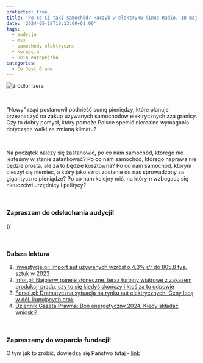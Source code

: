 ```yaml
---
protected: true
title: 'Po co Ci taki samochód? Haczyk w elektryku (Inne Radio, 18 maj 2024)'
date: '2024-05-18T10:13:00+01:00'
tags:
  - audycje
  - miś
  - samochody elektryczne
  - korupcja
  - unia europejska
categories:
  - Co Jest Grane
---
```

![źródło: Izera](/uploads/CJG_66_2024_05_18.jpg)

<br>

"Nowy" rząd postanowił podnieść sumę pieniędzy, które planuje przeznaczyć na zakup używanych samochodów elektrycznych zza granicy. Czy to dobry pomysł, który pomoże Polsce spełnić nierealne wymagania dotyczące walki ze zmianą klimatu? 

<br>

Na początek nalezy się zastanowić, po co nam samochód, którego nie jesteśmy w stanie zatankować? Po co nam samochód, którego naprawa nie będzie prosta, ale za to będzie kosztowna? Po co nam samochód, którym cieszył się niemiec, a który jako szrot zostanie do nas sprowadzony za gigantyczne pieniądze? Po co nam kolejny miś, na którym wzbogacą się nieuczciwi urzędnicy i politycy?

<br>


### Zapraszam do odsłuchania audycji!

{{<audio src="audio/LONG CJG_66_2024_05_18.mp3" caption="Zapis audycji CJG, publikowanej na łamach Innego Radia Głuchołazy w dniu 18 maja 2024">}}

<br>
 
### Dalsza lektura

1. [Inwestycje.pl: Import aut używanych wzrósł o 4,3% r/r do 805,8 tys. sztuk w 2023](https://inwestycje.pl/biznes/import-aut-uzywanych-wzrosl-o-43-r-r-do-8058-tys-sztuk-w-2023/) 
2. [Infor.pl: Najpierw panele słoneczne, teraz turbiny wiatrowe z zakazem produkcji prądu, czy to się kiedyś skończy i ktoś za to odpowie](https://www.infor.pl/twoje-pieniadze/koszty-utrzymania/6600647,wylaczenia-z-sieci-dotkna-wszystkich-produkujacych-prad-z-fotowoltaiki-iturbin-wiatrowych.html)
3. [Forsal.pl: Dramatyczna sytuacja na rynku aut elektrycznych. Ceny lecą w dół, kupujących brak](https://forsal.pl/biznes/motoryzacja/artykuly/9501123,dramatyczna-sytuacja-na-rynku-aut-elektrycznych-ceny-leca-w-dol-kupu.html)
4. [Dziennik Gazeta Prawna: Bon energetyczny 2024. Kiedy składać wnioski?](https://serwisy.gazetaprawna.pl/emerytury-i-renty/artykuly/9500508,bon-energetyczny-2024-kiedy-skladac-wnioski-znamy-nowy-termin.html)

<br>

### Zapraszamy do wsparcia fundacji!
O tym jak to zrobić, dowiedzą się Państwo tutaj - [link](https://audycje.com.pl/posts/wsparcie/)